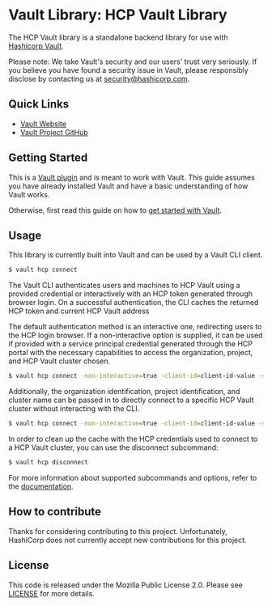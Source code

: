 # Vault Library: HCP Vault Library

The HCP Vault library is a standalone backend library for use with [Hashicorp
Vault](https://www.github.com/hashicorp/vault).

Please note: We take Vault's security and our users' trust very seriously. If
you believe you have found a security issue in Vault, please responsibly
disclose by contacting us at [security@hashicorp.com](mailto:security@hashicorp.com).

## Quick Links

- [Vault Website](https://developer.hashicorp.com/vault)
- [Vault Project GitHub](https://www.github.com/hashicorp/vault)

## Getting Started

This is a [Vault plugin](https://developer.hashicorp.com/vault/docs/plugins)
and is meant to work with Vault. This guide assumes you have already installed
Vault and have a basic understanding of how Vault works.

Otherwise, first read this guide on how to [get started with
Vault](https://developer.hashicorp.com/vault/tutorials/getting-started/getting-started-install).

## Usage

This library is currently built into Vault and can be used by a Vault CLI client.

```sh
$ vault hcp connect
```

The Vault CLI authenticates users and machines to HCP Vault using a provided credential or interactively with an HCP token generated through browser login. On a successful authentication, the CLI caches the returned HCP token and current HCP Vault address 

The default authentication method is an interactive one, redirecting users to the HCP login browser.
If a non-interactive option is supplied, it can be used if provided with a service principal credential
generated through the HCP portal with the necessary capabilities to access the organization, project, and
HCP Vault cluster chosen.

```sh
$ vault hcp connect -non-interactive=true -client-id=client-id-value -secret-id=secret-id-value
```

Additionally, the organization identification, project identification, and cluster name can be passed in to
directly connect to a specific HCP Vault cluster without interacting with the CLI.

```sh
$ vault hcp connect -non-interactive=true -client-id=client-id-value -secret-id=secret-id-value -organization-id=org-UUID -project-id=proj-UUID -cluster-id=cluster-name
```

In order to clean up the cache with the HCP credentials used to connect to a HCP Vault cluster, you can use the disconnect subcommand:

```sh
$ vault hcp disconnect
```

For more information about supported subcommands and options, refer to the [documentation](https://add-documentation-here).

## How to contribute

Thanks for considering contributing to this project. Unfortunately, HashiCorp does not currently accept new contributions for this project.

## License

This code is released under the Mozilla Public License 2.0. Please see [LICENSE](https://github.com/hashicorp/terraform-aws-hcp-consul/blob/main/LICENSE) for more details.